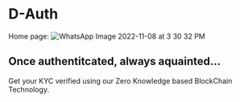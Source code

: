 # D-Auth
Home page:
![WhatsApp Image 2022-11-08 at 3 30 32 PM](https://user-images.githubusercontent.com/70687348/200550756-f8a8e73c-9c9d-465b-a87c-0aa1216ab437.jpeg)

## Once authentitcated, always aquainted...

Get your KYC verified using our Zero Knowledge based BlockChain Technology.
